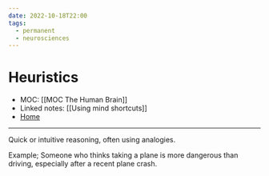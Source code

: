 ```yaml
---
date: 2022-10-18T22:00
tags:
  - permanent
  - neurosciences
---
```

# Heuristics
- MOC: [[MOC The Human Brain]]
- Linked notes: [[Using mind shortcuts]]
- [Home](https://misudashi.ga/)
----------
Quick or intuitive reasoning, often using analogies. 

Example; Someone who thinks taking a plane is more dangerous than driving, especially after a recent plane crash.
